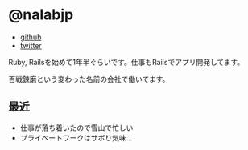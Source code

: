 # @nalabjp

- [github](https://github.com/nalabjp)
- [twitter](https://twitter.com/nalabjp)

Ruby, Railsを始めて1年半ぐらいです。仕事もRailsでアプリ開発してます。

百戦錬磨という変わった名前の会社で働いてます。

## 最近

* 仕事が落ち着いたので雪山で忙しい
* プライベートワークはサボり気味...

